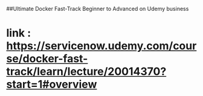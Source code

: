 ##Ultimate Docker Fast-Track Beginner to Advanced on Udemy business
# link : https://servicenow.udemy.com/course/docker-fast-track/learn/lecture/20014370?start=1#overview
